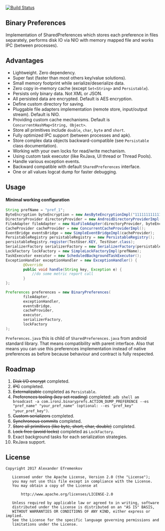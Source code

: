 [![Build Status](https://travis-ci.org/iamironz/binaryprefs.svg?branch=master)](https://travis-ci.org/iamironz/binaryprefs)

## Binary Preferences

Implementation of SharedPreferences which stores each preference in files separately, performs disk IO via NIO with memory mapped file and works IPC (between processes).

## Advantages

* Lightweight. Zero dependency.
* Super fast (faster than most others key/value solutions).
* Small memory footprint while serialize/deserialize data.
* Zero copy in-memory cache (except `Set<String>` and `Persistable`).
* Persists only binary data. Not XML or JSON.
* All persisted data are encrypted. Default is AES encryption.
* Define custom directory for saving.
* Pluggable file adapters implementation (remote store, input/output stream). Default is NIO.
* Providing custom cache mechanisms. Default is `ConcurrentHashMap<String, Object>`.
* Store all primitives include `double`, `char`, `byte` and `short`.
* Fully optimized IPC support (between processes and apk).
* Store complex data objects backward-compatible (see `Persistable` class documentation).
* Working with your own locks for read/write mechanism.
* Using custom task executor (like RxJava, UI thread or Thread Pools).
* Handle various exception events.
* Backward compatible with default `SharedPreferences` interface.
* One or all values logcat dump for faster debugging.

## Usage

#### Minimal working configuration

```java
String prefName = "pref_1";
ByteEncryption byteEncryption = new AesByteEncryptionImpl("1111111111111111".getBytes(), "0000000000000000".getBytes());
DirectoryProvider directoryProvider = new AndroidDirectoryProviderImpl(context, prefName);
FileAdapter fileAdapter = new NioFileAdapter(directoryProvider, byteEncryption);
CacheProvider cacheProvider = new ConcurrentCacheProviderImpl();
EventBridge eventsBridge = new SimpleEventBridgeImpl(cacheProvider);
PersistableRegistry persistableRegistry = new PersistableRegistry();
persistableRegistry.register(TestUser.KEY, TestUser.class);
SerializerFactory serializerFactory = new SerializerFactory(persistableRegistry);
LockFactory lockFactory = new SimpleLockFactoryImpl(prefName);
TaskExecutor executor = new ScheduledBackgroundTaskExecutor();
ExceptionHandler exceptionHandler = new ExceptionHandler() {
        @Override
        public void handle(String key, Exception e) {
            //do some metric report call
        }
};
        
Preferences preferences = new BinaryPreferences(
        fileAdapter,
        exceptionHandler,
        eventsBridge,
        cacheProvider,
        executor,
        serializerFactory,
        lockFactory
);
```

`Preferences.java` this is child of `SharedPreferences.java` from android
standard library.
That means compatibility with parent interface. Also that means you can
use this preferences implementation instead of native preferences
as before because behaviour and contract is fully respected.

## Roadmap

1. ~~Disk I/O encrypt~~ completed.
2. ~~IPC~~ completed.
3. ~~Externalizable~~ completed as `Persistable`.
4. ~~Preferences tooling (key set reading)~~ completed:
`adb shell am broadcast -a com.ironz.binaryprefs.ACTION_DUMP_PREFERENCE --es "pref_name" "your_pref_name" (optional: --es "pref_key" "your_pref_key")`.
5. ~~Custom serializers~~ completed.
6. ~~Synchronous commits~~ completed.
7. ~~Store all primitives (like byte, short, char, double)~~ completed.
8. ~~Lock free (avoid locks)~~ completed as `LockFactory`.
9. Exact background tasks for each serialization strategies.
10. RxJava support. 

## License
```
Copyright 2017 Alexander Efremenkov

   Licensed under the Apache License, Version 2.0 (the "License");
   you may not use this file except in compliance with the License.
   You may obtain a copy of the License at

       http://www.apache.org/licenses/LICENSE-2.0

   Unless required by applicable law or agreed to in writing, software
   distributed under the License is distributed on an "AS IS" BASIS,
   WITHOUT WARRANTIES OR CONDITIONS OF ANY KIND, either express or implied.
   See the License for the specific language governing permissions and
   limitations under the License.
```
